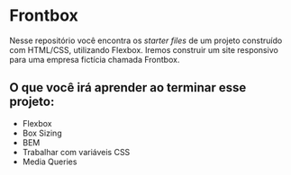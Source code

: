 # Frontbox

Nesse repositório você encontra os *starter files* de um projeto construído com HTML/CSS, utilizando Flexbox. Iremos construir um site responsivo para uma empresa fictícia chamada Frontbox.


## O que você irá aprender ao terminar esse projeto:

- Flexbox
- Box Sizing
- BEM
- Trabalhar com variáveis CSS
- Media Queries

